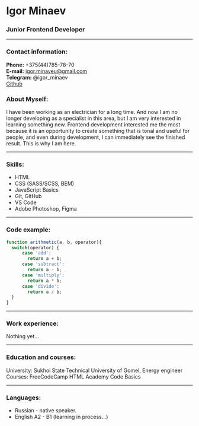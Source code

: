 # Igor Minaev
### Junior Frontend Developer

---

### Contact information:

**Phone:** +375(44)785-78-70<br>
**E-mail:** igor.minayeu@gmail.com<br>
**Telegram:** @igor_minaev<br>
[Github](https://github.com/igor-minaev)<br>
### About Myself:

I have been working as an electrician for a long time. And now I am no longer developing as a specialist in this area, but I am very interested in learning something new. Frontend development interested me the most because it is an opportunity to create something that is tonal and useful for people, and even during development, I can immediately see the finished result. This is why I am here.

---
### Skills:

- HTML
- CSS (SASS/SCSS, BEM)
- JavaScript Basics
- Git, GitHub
- VS Code
- Adobe Photoshop, Figma

---
### Code example:


```javascript
function arithmetic(a, b, operator){
  switch(operator) {
      case 'add':
        return a + b;
      case 'subtract':
        return a - b;
      case 'multiply':
        return a * b;
      case 'divide':
        return a / b;
  }
}
```
---

### Work experience:
Nothing yet…

---

### Education and courses:
University: Sukhoi State Technical University of Gomel, Energy engineer
Courses:
FreeCodeCamp
HTML Academy
Code Basics

---

### Languages:

- Russian - native speaker.
- English A2 - B1 (learning in process...)